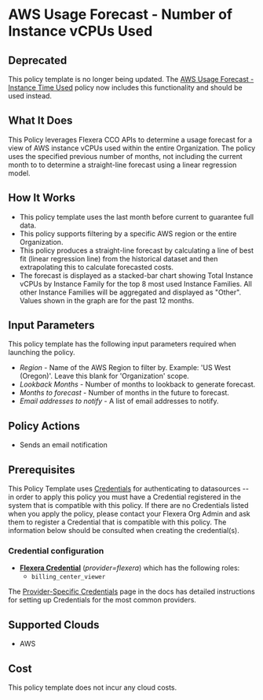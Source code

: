 # AWS Usage Forecast - Number of Instance vCPUs Used

## Deprecated

This policy template is no longer being updated. The [AWS Usage Forecast - Instance Time Used](https://github.com/flexera-public/policy_templates/tree/master/operational/aws/total_instance_usage_forecast/) policy now includes this functionality and should be used instead.

## What It Does

This Policy leverages Flexera CCO APIs to determine a usage forecast for a view of AWS instance vCPUs used within the entire Organization. The policy uses the specified previous number of months, not including the current month to to determine a straight-line forecast using a linear regression model.

## How It Works

- This policy template uses the last month before current to guarantee full data.
- This policy supports filtering by a specific AWS region or the entire Organization.
- This policy produces a straight-line forecast by calculating a line of best fit (linear regression line) from the historical dataset and then extrapolating this to calculate forecasted costs.
- The forecast is displayed as a stacked-bar chart showing Total Instance vCPUs by Instance Family for the top 8 most used Instance Families. All other Instance Families will be aggregated and displayed as "Other". Values shown in the graph are for the past 12 months.

## Input Parameters

This policy template has the following input parameters required when launching the policy.

- *Region* - Name of the AWS Region to filter by. Example: 'US West (Oregon)'. Leave this blank for 'Organization' scope.
- *Lookback Months* - Number of months to lookback to generate forecast.
- *Months to forecast* - Number of months in the future to forecast.
- *Email addresses to notify* - A list of email addresses to notify.

## Policy Actions

- Sends an email notification

## Prerequisites

This Policy Template uses [Credentials](https://docs.flexera.com/flexera/EN/Automation/ManagingCredentialsExternal.htm) for authenticating to datasources -- in order to apply this policy you must have a Credential registered in the system that is compatible with this policy. If there are no Credentials listed when you apply the policy, please contact your Flexera Org Admin and ask them to register a Credential that is compatible with this policy. The information below should be consulted when creating the credential(s).

### Credential configuration

- [**Flexera Credential**](https://docs.flexera.com/flexera/EN/Automation/ProviderCredentials.htm) (*provider=flexera*) which has the following roles:
  - `billing_center_viewer`

The [Provider-Specific Credentials](https://docs.flexera.com/flexera/EN/Automation/ProviderCredentials.htm) page in the docs has detailed instructions for setting up Credentials for the most common providers.

## Supported Clouds

- AWS

## Cost

This policy template does not incur any cloud costs.
